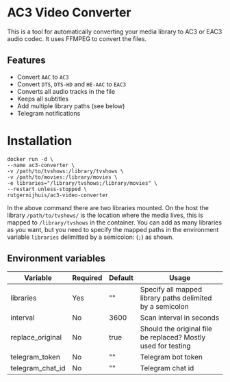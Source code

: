 # AC3 Video Converter
This is a tool for automatically converting your media library to AC3 or EAC3 audio codec. It uses FFMPEG to convert the files.

## Features
- Convert `AAC` to `AC3`
- Convert `DTS`, `DTS-HD` and `HE-AAC` to `EAC3`
- Converts all audio tracks in the file
- Keeps all subtitles
- Add multiple library paths (see below)
- Telegram notifications

# Installation

```
docker run -d \
--name ac3-converter \
-v /path/to/tvshows:/library/tvshows \
-v /path/to/movies:/library/movies \
-e libraries="/library/tvshows;/library/movies" \
--restart unless-stopped \
rutgernijhuis/ac3-video-converter
```

In the above command there are two libraries mounted. On the host the library `/path/to/tvshows/` is the location where the media lives, this is mapped to `/library/tvshows` in the container. You can add as many libraries as you want, but you need to specify the mapped paths in the environment variable `libraries` delimitted by a semicolon: (`;`) as shown.

## Environment variables
| Variable         | Required | Default | Usage                                                         |
|------------------|----------|---------|---------------------------------------------------------------|
| libraries        | Yes      | ""      | Specify all mapped library paths delimited by a semicolon     |
| interval         | No       | 3600    | Scan interval in seconds                                      |
| replace_original | No       | true    | Should the original file be replaced? Mostly used for testing |
| telegram_token   | No       | ""      | Telegram bot token                                            |
| telegram_chat_id | No       | ""      | Telegram chat id                                              |
